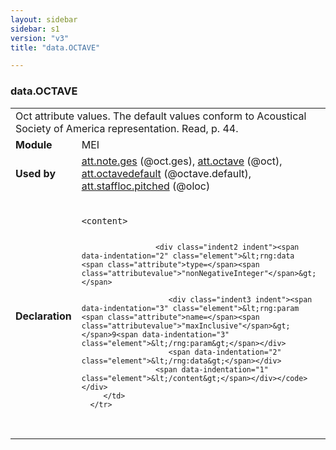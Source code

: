```yaml
---
layout: sidebar
sidebar: s1
version: "v3"
title: "data.OCTAVE"

---
```


<div class="macroSpec">
   <h3 id="data.OCTAVE">data.OCTAVE</h3>
   <table class="wovenodd">
      <tr>
         <td colspan="2" class="wovenodd-col2">Oct attribute values. The default values conform to Acoustical Society of America
            representation. Read, p. 44.
         </td>
      </tr>
      <tr>
         <td class="wovenodd-col1"><strong>Module</strong></td>
         <td class="wovenodd-col2">MEI</td>
      </tr>
      <tr>
         <td class="wovenodd-col1"><strong>Used by</strong></td>
         <td class="wovenodd-col2">
            <div class="parent"><a class="link_odd_classSpec" href="{{ site.baseurl }}/{{ page.version }}/attribute-classes/att.note.ges.html">att.note.ges</a> (@oct.ges), <a class="link_odd_classSpec" href="{{ site.baseurl }}/{{ page.version }}/attribute-classes/att.octave.html">att.octave</a> (@oct), <a class="link_odd_classSpec" href="{{ site.baseurl }}/{{ page.version }}/attribute-classes/att.octavedefault.html">att.octavedefault</a> (@octave.default), <a class="link_odd_classSpec" href="{{ site.baseurl }}/{{ page.version }}/attribute-classes/att.staffloc.pitched.html">att.staffloc.pitched</a> (@oloc)
            </div>
         </td>
      </tr>
      <tr>
         <td class="wovenodd-col1"><strong>Declaration</strong></td>
         <td class="wovenodd-col2">
            <div class="code" xml:space="preserve" data-lang="ODD"><code>
                  <div class="indent1 indent"><span data-indentation="1" class="element">&lt;content&gt;</span>
                     
                     <div class="indent2 indent"><span data-indentation="2" class="element">&lt;rng:data <span class="attribute">type=</span><span class="attributevalue">"nonNegativeInteger"</span>&gt;</span>
                        
                        <div class="indent3 indent"><span data-indentation="3" class="element">&lt;rng:param <span class="attribute">name=</span><span class="attributevalue">"maxInclusive"</span>&gt;</span>9<span data-indentation="3" class="element">&lt;/rng:param&gt;</span></div>
                        <span data-indentation="2" class="element">&lt;/rng:data&gt;</span></div>
                     <span data-indentation="1" class="element">&lt;/content&gt;</span></div></code></div>
         </td>
      </tr>
   </table>
</div>